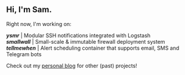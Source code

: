 ## Hi, I'm Sam.

Right now, I'm working on:

***ysmr*** | Modular SSH notifications integrated with Logstash  
***smallwall*** | Small-scale & immutable firewall deployment system  
***tellmewhen*** | Alert scheduling container that supports email, SMS and Telegram bots

Check out my [personal blog](http://samcole.me) for other (past) projects!

<!--
**samcole8/samcole8** is a ✨ _special_ ✨ repository because its `README.md` (this file) appears on your GitHub profile.

Here are some ideas to get you started:

- 🔭 I’m currently working on ...
- 🌱 I’m currently learning ...
- 👯 I’m looking to collaborate on ...
- 🤔 I’m looking for help with ...
- 💬 Ask me about ...
- 📫 How to reach me: ...
- 😄 Pronouns: ...
- ⚡ Fun fact: ...
-->
